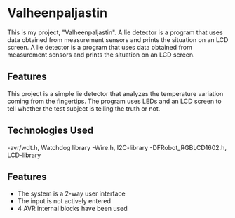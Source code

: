 # Valheenpaljastin

This is my project, "Valheenpaljastin". A lie detector is a program that uses data obtained from measurement sensors and prints the situation on an LCD screen. A lie detector is a program that uses data obtained from measurement sensors and prints the situation on an LCD screen.

## Features
This project is a simple lie detector that analyzes the temperature variation coming from the fingertips. The program uses LEDs and an LCD screen to tell whether the test subject is telling the truth or not.

## Technologies Used
-avr/wdt.h, Watchdog library
-Wire.h, I2C-library
-DFRobot_RGBLCD1602.h, LCD-library 

## Features
- The system is a 2-way user interface
- The input is not actively entered
- 4 AVR internal blocks have been used
